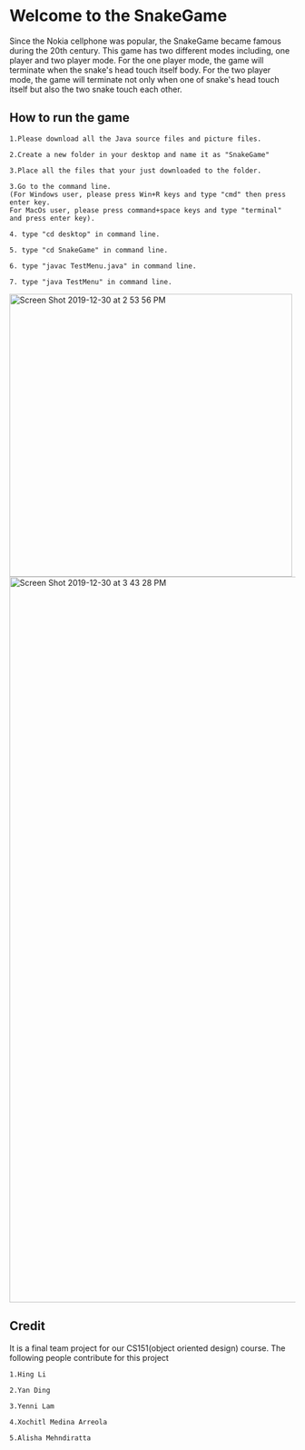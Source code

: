 # Welcome to the SnakeGame
Since the Nokia cellphone was popular, the SnakeGame became famous during the 20th century. 
This game has two different modes including, one player and two player mode. 
For the one player mode, the game will terminate when the snake's head touch itself body. 
For the two player mode, the game will terminate not only when one of snake's head touch itself but also the two snake touch each other.

## How to run the game

    1.Please download all the Java source files and picture files. 
    
    2.Create a new folder in your desktop and name it as "SnakeGame"
    
    3.Place all the files that your just downloaded to the folder.
    
    3.Go to the command line. 
    (For Windows user, please press Win+R keys and type "cmd" then press enter key. 
    For MacOs user, please press command+space keys and type "terminal" and press enter key).
    
    4. type "cd desktop" in command line.
    
    5. type "cd SnakeGame" in command line.
    
    6. type "javac TestMenu.java" in command line.
    
    7. type "java TestMenu" in command line.
    
<img width="498" alt="Screen Shot 2019-12-30 at 2 53 56 PM" src="https://user-images.githubusercontent.com/25276186/71603988-5abe9080-2b14-11ea-93df-dc18584d00db.png">
<img width="1278" alt="Screen Shot 2019-12-30 at 3 43 28 PM" src="https://user-images.githubusercontent.com/25276186/71605087-3f0ab880-2b1b-11ea-8930-76b86ed1a021.png">

       
## Credit
It is a final team project for our CS151(object oriented design) course.
The following people contribute for this project 

    1.Hing Li
    
    2.Yan Ding
    
    3.Yenni Lam
    
    4.Xochitl Medina Arreola
    
    5.Alisha Mehndiratta

